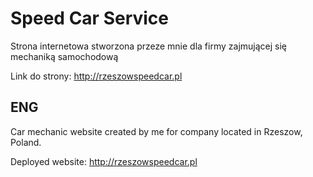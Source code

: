 # Speed Car Service

Strona internetowa stworzona przeze mnie dla firmy zajmującej się mechaniką samochodową

Link do strony: http://rzeszowspeedcar.pl

## ENG

Car mechanic website created by me for company located in Rzeszow, Poland.

Deployed website: http://rzeszowspeedcar.pl
